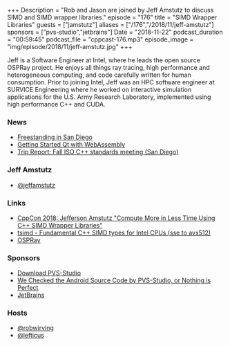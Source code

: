 +++
Description = "Rob and Jason are joined by Jeff Amstutz to discuss SIMD and SIMD wrapper libraries."
episode = "176"
title = "SIMD Wrapper Libraries"
guests = ["jamstutz"]
aliases = ["/176","/2018/11/jeff-amstutz"]
sponsors = ["pvs-studio","jetbrains"]
Date = "2018-11-22"
podcast_duration = "00:59:45"
podcast_file = "cppcast-176.mp3"
episode_image = "img/episode/2018/11/jeff-amstutz.jpg"
+++

Jeff is a Software Engineer at Intel, where he leads the open source OSPRay project. He enjoys all things ray tracing, high performance and heterogeneous computing, and code carefully written for human consumption. Prior to joining Intel, Jeff was an HPC software engineer at SURVICE Engineering where he worked on interactive simulation applications for the U.S. Army Research Laboratory, implemented using high performance C++ and CUDA.

### News ###

 - [Freestanding in San Diego](https://old.reddit.com/r/cpp/comments/9xr4b5/trip_report_freestanding_in_san_diego/)
 - [Getting Started Qt with WebAssembly](http://blog.qt.io/blog/2018/11/19/getting-started-qt-webassembly/)
 - [Trip Report: Fall ISO C++ standards meeting (San Diego)](https://herbsutter.com/2018/11/13/trip-report-fall-iso-c-standards-meeting-san-diego/)

### Jeff Amstutz ###

 - [@jeffamstutz](https://twitter.com/jeffamstutz)

### Links ###

 - [CppCon 2018: Jefferson Amstutz "Compute More in Less Time Using C++ SIMD Wrapper Libraries"](https://www.youtube.com/watch?v=8khWb-Bhhvs)
 - [tsimd - Fundamental C++ SIMD types for Intel CPUs (sse to avx512)](https://github.com/ospray/tsimd)
 - [OSPRay](http://www.ospray.org/)

### Sponsors ###

- [Download PVS-Studio](https://www.viva64.com/en/pvs-studio-download/)
- [We Checked the Android Source Code by PVS-Studio, or Nothing is Perfect](https://www.viva64.com/en/b/0579/)
- [JetBrains](https://www.jetbrains.com/cpp/?utm_source=cppcast&utm_medium=podcast&utm_content=cppcast-podcast&utm_campaign=cpp)

### Hosts ###

- [@robwirving](https://twitter.com/robwirving)
- [@lefticus](https://twitter.com/lefticus)

